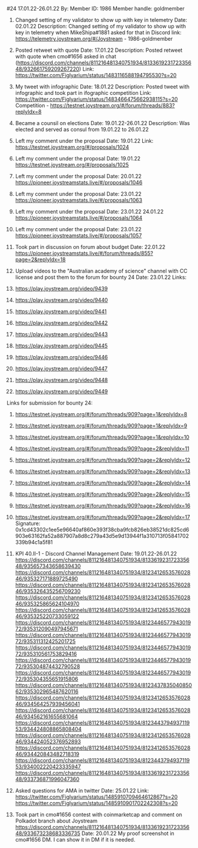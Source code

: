 #24
17.01.22-26.01.22
By:
Member ID: 1986
Member handle: goldmember


1. Changed setting of my validator to show up with key in telemetry 
Date: 02.01.22
Description: Changed setting of my validator to show up with key in telemetry  when MikeShipa#1881 asked for that in Discord
link: https://telemetry.joystream.org/#/Joystream        -      1986-goldmember

2. Posted retweet with quote
Date: 17.01.22
Description: Posted retweet with quote when cmo#1656 asked in chat (https://discord.com/channels/811216481340751934/813361923172335648/932661759209267220)
Link: https://twitter.com/Figlyarium/status/1483116588194795530?s=20

3. My tweet with infographic
Date: 18.01.22
Description: Posted tweet with infographic and took part in ifographic competition
Link: https://twitter.com/Figlyarium/status/1483466475662938115?s=20
Competition - https://testnet.joystream.org/#/forum/threads/883?replyIdx=8

4. Became a counsil on elections
Date: 19.01.22-26.01.22
Description: Was elected and served as consul from 19.01.22 to 26.01.22

5. Left my comment under the proposal
Date: 19.01.22
Link: https://testnet.joystream.org/#/proposals/1024

6. Left my comment under the proposal 
Date: 19.01.22
https://testnet.joystream.org/#/proposals/1025

7. Left my comment under the proposal
Date: 20.01.22
https://pioneer.joystreamstats.live/#/proposals/1046

8. Left my comment under the proposal
Date: 23.01.22
https://pioneer.joystreamstats.live/#/proposals/1063

9. Left my comment under the proposal
Date: 23.01.22
24.01.22
https://pioneer.joystreamstats.live/#/proposals/1064

10.  Left my comment under the proposal
Date: 23.01.22
https://pioneer.joystreamstats.live/#/proposals/1057


11. Took part in discussion on forum about budget
Date: 22.01.22
https://pioneer.joystreamstats.live/#/forum/threads/855?page=2&replyIdx=18


12. Upload videos to the "Australian academy of science" channel with CC license and post them to the forum for bounty 24
Date: 23.01.22
Links:

1. https://play.joystream.org/video/9439
2. https://play.joystream.org/video/9440
3. https://play.joystream.org/video/9441
4. https://play.joystream.org/video/9442
5. https://play.joystream.org/video/9443
6. https://play.joystream.org/video/9445
7. https://play.joystream.org/video/9446
8. https://play.joystream.org/video/9447
9. https://play.joystream.org/video/9448
10. https://play.joystream.org/video/9449

Links for submission for bounty 24:

1. https://testnet.joystream.org/#/forum/threads/909?page=1&replyIdx=8
2. https://testnet.joystream.org/#/forum/threads/909?page=1&replyIdx=9
3. https://testnet.joystream.org/#/forum/threads/909?page=1&replyIdx=10
4. https://testnet.joystream.org/#/forum/threads/909?page=2&replyIdx=11
5. https://testnet.joystream.org/#/forum/threads/909?page=2&replyIdx=12
6. https://testnet.joystream.org/#/forum/threads/909?page=2&replyIdx=13
7. https://testnet.joystream.org/#/forum/threads/909?page=2&replyIdx=14
8. https://testnet.joystream.org/#/forum/threads/909?page=2&replyIdx=15
9. https://testnet.joystream.org/#/forum/threads/909?page=2&replyIdx=16
10. https://testnet.joystream.org/#/forum/threads/909?page=2&replyIdx=17
Signature: 0x1cd43302c1ee5e96640af860e393f38cba9fcb826eb38521dc825cd6903e63162fa52a887907a8d8c279a43d5e9d13944f1a310713f05841702339b94c1a5f81


13. KPI 40.II-1 - Discord Channel Management
Date: 19.01.22-26.01.22
https://discord.com/channels/811216481340751934/813361923172335648/935657343658639430
https://discord.com/channels/811216481340751934/812341265357602846/935327171889725490
https://discord.com/channels/811216481340751934/812341265357602846/935326435256709230
https://discord.com/channels/811216481340751934/812341265357602846/935325865624104970
https://discord.com/channels/811216481340751934/812341265357602846/935325220733059122
https://discord.com/channels/811216481340751934/812344657794301972/935312090497945671
https://discord.com/channels/811216481340751934/812344657794301972/935311312425201725
https://discord.com/channels/811216481340751934/812344657794301972/935310561753829416
https://discord.com/channels/811216481340751934/812344657794301972/935304874432790528
https://discord.com/channels/811216481340751934/812344657794301972/935304355651915806
https://discord.com/channels/811216481340751934/812343783504085062/935302965487620116
https://discord.com/channels/811216481340751934/812341265357602846/934564257939456041
https://discord.com/channels/811216481340751934/812341265357602846/934562161655681064
https://discord.com/channels/811216481340751934/812344379493711953/934424808865808404
https://discord.com/channels/811216481340751934/812341265357602846/934424052376952893
https://discord.com/channels/811216481340751934/812341265357602846/934420843482718319
https://discord.com/channels/811216481340751934/812344379493711953/934002220423335947
https://discord.com/channels/811216481340751934/813361923172335648/933736871996047360

14. Asked questions for AMA in twitter
Date: 25.01.22
Link: 
https://twitter.com/Figlyarium/status/1485910709464612867?s=20
https://twitter.com/Figlyarium/status/1485910901702242308?s=20


15. Took part in cmo#1656 contest with coinmarketcap and comment on Polkadot branch about Joystream https://discord.com/channels/811216481340751934/813361923172335648/933673238683336735
Date: 20.01.22
My proof screenshot in cmo#1656  DM. I can show it in DM if it is needed.
